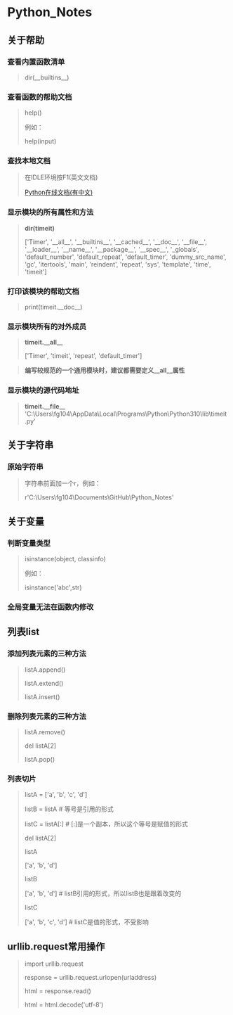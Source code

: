 # Python_Notes
 
## 关于帮助
### 查看内置函数清单

> dir(\_\_builtins\_\_)

### 查看函数的帮助文档
> help()
> 
> 例如：
> 
> help(input)

### 查找本地文档
> 在IDLE环境按F1(英文文档)
> 
> [Python在线文档(有中文)](https://docs.python.org/zh-cn/3.10/index.html)

### 显示模块的所有属性和方法
> **dir(timeit)**
> 
> ['Timer', '\_\_all__', '\_\_builtins__', '\_\_cached__', '\_\_doc__', '\_\_file__', '\_\_loader__', '\_\_name__', '\_\_package__', '\_\_spec__', '_globals', 'default_number', 'default_repeat', 'default_timer', 'dummy_src_name', 'gc', 'itertools', 'main', 'reindent', 'repeat', 'sys', 'template', 'time', 'timeit']

### 打印该模块的帮助文档
> print(timeit.\_\_doc__)


### 显示模块所有的对外成员
> **timeit.\_\_all__**
> 
> ['Timer', 'timeit', 'repeat', 'default_timer']

> **编写较规范的一个通用模块时，建议都需要定义\_\_all__属性**

### 显示模块的源代码地址
> **timeit.\_\_file__**
>'C:\\Users\\fg104\\AppData\\Local\\Programs\\Python\\Python310\\lib\\timeit.py'
>



## 关于字符串
### 原始字符串
> 字符串前面加一个r，例如：
> 
> r'C:\Users\fg104\Documents\GitHub\Python_Notes'

## 关于变量
### 判断变量类型
> isinstance(object, classinfo)
> 
> 例如：
> 
> isinstance('abc',str)

### 全局变量无法在函数内修改


## 列表list
### 添加列表元素的三种方法
> listA.append()
> 
> listA.extend()
> 
> listA.insert()

### 删除列表元素的三种方法
> listA.remove()
> 
> del listA[2]
> 
> listA.pop()

### 列表切片
> listA = ['a', 'b', 'c', 'd']
> 
> listB = listA # 等号是引用的形式
> 
> listC = listA[:] # [:]是一个副本，所以这个等号是赋值的形式
> 
> del listA[2]
> 
> listA
> 
> ['a', 'b', 'd']
> 
> listB
> 
> ['a', 'b', 'd'] # listB引用的形式，所以listB也是跟着改变的
> 
> listC
> 
> ['a', 'b', 'c', 'd'] # listC是值的形式，不受影响



## urllib.request常用操作
> import urllib.request
> 
> response = urllib.request.urlopen(urladdress)
> 
> html = response.read()
> 
> html = html.decode('utf-8')